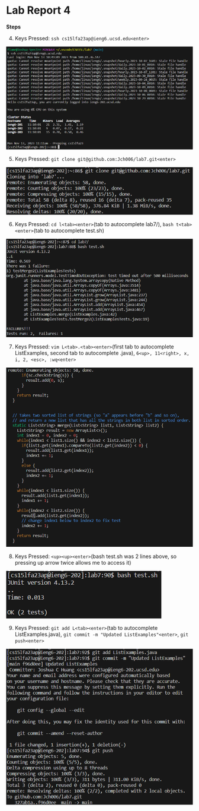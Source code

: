# Lab Report 4
**Steps**

4. Keys Pressed: `ssh cs15lfa23ap@ieng6.ucsd.edu<enter>`

![Image](Lab4SS1.PNG)

5. Keys Pressed: `git clone git@github.com:Jch006/lab7.git<enter>`

![Image](Lab4SS2.PNG)

6. Keys Pressed: `cd l<tab><enter>`(tab to autocomplete lab7/), `bash t<tab><enter>`(tab to autocomplete test.sh)

![Image](Lab4SS3.PNG)

7. Keys Pressed: `vim L<tab>.<tab><enter>`(first tab to autocomplete ListExamples, second tab to autocomplete .java), `6<up>, 11<right>, x, i, 2, <esc>, :wq<enter>`

![Image](Lab4SS4.PNG)

8. Keys Pressed: `<up><up><enter>`(bash test.sh was 2 lines above, so pressing up arrow twice allows me to access it)

![Image](Lab4SS5.PNG)

9. Keys Pressed: `git add L<tab><enter>`(tab to autocomplete ListExamples.java), `git commit -m "Updated ListExamples"<enter>`, `git push<enter>`

![Image](Lab4SS6.PNG)
